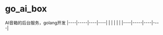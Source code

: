 # go_ai_box
AI音箱的后台服务，golang开发
|----|-----|----|----|
|    |     |    |    |
|----|-----|----|----|
